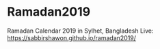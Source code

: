 # Ramadan2019
Ramadan Calendar 2019 in Sylhet, Bangladesh
Live: https://sabbirshawon.github.io/ramadan2019/
